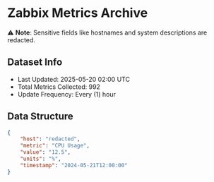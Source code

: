# Zabbix Metrics Archive

⚠️ **Note**: Sensitive fields like hostnames and system descriptions are redacted.

## Dataset Info
- Last Updated: 2025-05-20 02:00 UTC
- Total Metrics Collected: 992
- Update Frequency: Every (1) hour

## Data Structure
```json
{
    "host": "redacted",
    "metric": "CPU Usage",
    "value": "12.5",
    "units": "%",
    "timestamp": "2024-05-21T12:00:00"
}
```

